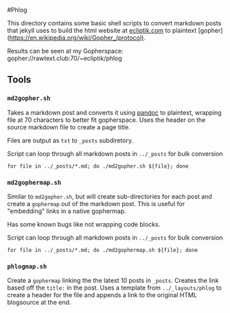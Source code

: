 #Phlog

This directory contains some basic shell scripts to convert markdown posts that jekyll uses to build the html website at [ecliptik.com](https://www.ecliptik.com) to plaintext [gopher](https://en.wikipedia.org/wiki/Gopher_(protocol).

Results can be seen at my Gopherspace: gopher://rawtext.club:70/~ecliptik/phlog

## Tools

### `md2gopher.sh`

Takes a markdown post and converts it using [pandoc](https://pandoc.org) to plaintext, wrapping file at 70 characters to better fit gopherspace. Uses the header on the source markdown file to create a page title.

Files are output as `txt` to `_posts` subdiretory.

Script can loop through all markdown posts in `../_posts` for bulk conversion

```
for file in ../_posts/*.md; do ./md2gopher.sh ${file}; done
```

### `md2gophermap.sh`

Similar to `md2gopher.sh`, but will create sub-directories for each post and create a `gophermap` out of the markdown post. This is useful for "embedding" links in a native gophermap.

Has some known bugs like not wrapping code blocks.


Script can loop through all markdown posts in `../_posts` for bulk conversion
```
for file in ../_posts/*.md; do ./md2gophermap.sh ${file}; done
```


### `phlogmap.sh`

Create a `gophermap` linking the the latest 10 posts in `_posts`. Creates the link based off the `title:` in the post. Uses a template from `../_layouts/phlog` to create a header for the file and appends a link to the original HTML blogsource at the end.
